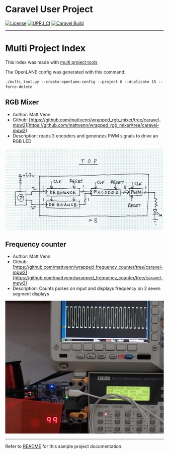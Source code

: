 # Caravel User Project

[![License](https://img.shields.io/badge/License-Apache%202.0-blue.svg)](https://opensource.org/licenses/Apache-2.0) [![UPRJ_CI](https://github.com/efabless/caravel_project_example/actions/workflows/user_project_ci.yml/badge.svg)](https://github.com/efabless/caravel_project_example/actions/workflows/user_project_ci.yml) [![Caravel Build](https://github.com/efabless/caravel_project_example/actions/workflows/caravel_build.yml/badge.svg)](https://github.com/efabless/caravel_project_example/actions/workflows/caravel_build.yml)

---

# Multi Project Index

This index was made with [multi project tools](https://github.com/mattvenn/multi_project_tools)

The OpenLANE config was generated with this command:

    ./multi_tool.py --create-openlane-config --project 0 --duplicate 15 --force-delete

## RGB Mixer

* Author: Matt Venn
* Github: [https://github.com/mattvenn/wrapped_rgb_mixer/tree/caravel-mpw2](https://github.com/mattvenn/wrapped_rgb_mixer/tree/caravel-mpw2)
* Description: reads 3 encoders and generates PWM signals to drive an RGB LED

![RGB Mixer](pics/schematic.jpg)

## Frequency counter

* Author: Matt Venn
* Github: [https://github.com/mattvenn/wrapped_frequency_counter/tree/caravel-mpw2](https://github.com/mattvenn/wrapped_frequency_counter/tree/caravel-mpw2)
* Description: Counts pulses on input and displays frequency on 2  seven segment displays

![Frequency counter](pics/frequency_counter.png)

---

Refer to [README](docs/source/README.md) for this sample project documentation. 
